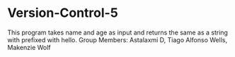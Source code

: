 # Version-Control-5
This program takes name and age as input and returns the same as a string with prefixed with hello.
Group Members: Astalaxmi D, Tiago Alfonso Wells, Makenzie Wolf
